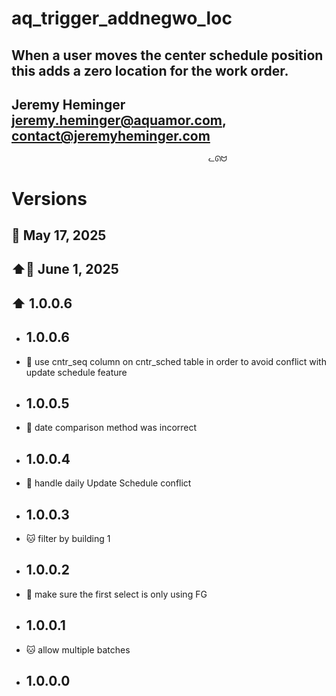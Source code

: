 
# aq_trigger_addnegwo_loc
## When a user moves the center schedule position this adds a zero location for the work order.
## Jeremy Heminger <jeremy.heminger@aquamor.com>, <contact@jeremyheminger.com>

                                                ᓚᘏᗢ



# Versions

## 📅 May 17, 2025
## ⬆️📅 June 1, 2025
## ⬆️ 1.0.0.6

* ## 1.0.0.6
*   🐞 use cntr_seq column on cntr_sched table in order to avoid conflict with update schedule feature
* ## 1.0.0.5
*   🐞 date comparison method was incorrect
* ## 1.0.0.4
*   🐞 handle daily Update Schedule conflict
* ## 1.0.0.3
*   🐱 filter by building 1
* ## 1.0.0.2
*   🐞 make sure the first select is only using FG
* ## 1.0.0.1
*   🐱 allow multiple batches 
* ## 1.0.0.0
